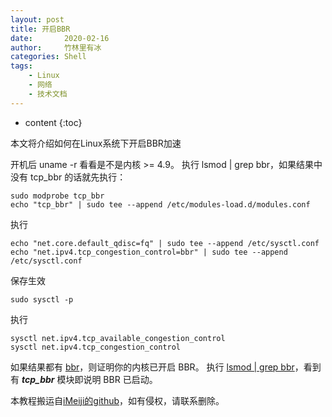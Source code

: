 ```yaml
---
layout: post
title: 开启BBR
date:       2020-02-16
author:     竹林里有冰
categories: Shell
tags:
    - Linux
    - 网络
    - 技术文档
---
```


* content
{:toc}

本文将介绍如何在Linux系统下开启BBR加速

开机后 uname -r 看看是不是内核 >= 4.9。
执行 lsmod | grep bbr，如果结果中没有 tcp_bbr 的话就先执行：

```shell
sudo modprobe tcp_bbr
echo "tcp_bbr" | sudo tee --append /etc/modules-load.d/modules.conf
```
执行
```shell
echo "net.core.default_qdisc=fq" | sudo tee --append /etc/sysctl.conf
echo "net.ipv4.tcp_congestion_control=bbr" | sudo tee --append /etc/sysctl.conf
```
保存生效
```shell
sudo sysctl -p
```
执行
```shell
sysctl net.ipv4.tcp_available_congestion_control
sysctl net.ipv4.tcp_congestion_control
```
如果结果都有 <u>bbr</u>，则证明你的内核已开启 BBR。
执行 <u>lsmod | grep bbr</u>，看到有 ___tcp_bbr___ 模块即说明 BBR 已启动。

本教程搬运自[iMeiji的github](https://github.com/iMeiji/shadowsocks_install/wiki/%E5%BC%80%E5%90%AF-TCP-BBR-%E6%8B%A5%E5%A1%9E%E6%8E%A7%E5%88%B6%E7%AE%97%E6%B3%95)，如有侵权，请联系删除。

